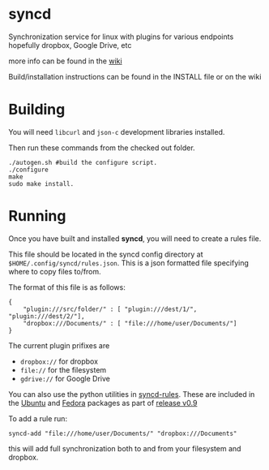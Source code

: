 syncd
=====

Synchronization service for linux with plugins for various endpoints hopefully dropbox, Google Drive, etc

more info can be found in the [wiki](https://github.com/MobiusHorizons/syncd/wiki "Wiki")

Build/installation instructions can be found in the INSTALL file or on the wiki
# Building

You will need `libcurl` and `json-c` development libraries installed. 

Then run these commands from the checked out folder.

    ./autogen.sh #build the configure script.
    ./configure
    make
    sudo make install.


# Running

Once you have built and installed **syncd**, you will need to create a rules file.

This file should be located in the syncd config directory at `$HOME/.config/syncd/rules.json`.
This is a json formatted file specifying where to copy files to/from.

The format of this file is as follows:

    { 
        "plugin:///src/folder/" : [ "plugin:///dest/1/", "plugin:///dest/2/"],
        "dropbox:///Documents/" : [ "file:///home/user/Documents/"]
    }

The current plugin prifixes are 
- `dropbox://` for dropbox
- `file://` for the filesystem
- `gdrive://` for Google Drive

You can also use the python utilities in [syncd-rules](https://github.com/yjftsjthsd-g/syncd-rules).
These are included in the 
[Ubuntu](https://github.com/MobiusHorizons/syncd/releases/download/v0.9/syncd_0.9_amd64.deb) and 
[Fedora](https://github.com/MobiusHorizons/syncd/releases/download/v0.9/syncd-0.9-1.fedora.x86_64.rpm)
packages as part of [release v0.9](https://github.com/MobiusHorizons/syncd/releases/tag/v0.9)

To add a rule run:

    syncd-add "file:///home/user/Documents/" "dropbox:///Documents"

this will add full synchronization both to and from your filesystem and dropbox.
